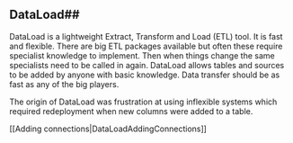 ## DataLoad##
DataLoad is a lightweight Extract, Transform and Load (ETL) tool. It is fast and flexible. There are big ETL packages available but often these require specialist knowledge to implement. Then when things change the same specialists need to be called in again. DataLoad allows tables and sources to be added by anyone with basic knowledge. Data transfer should be as fast as any of the big players.

The origin of DataLoad was frustration at using inflexible systems which required redeployment when new columns were added to a table.

[[Adding connections|DataLoadAddingConnections]]